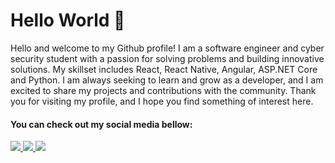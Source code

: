 # Hello World 🚀

Hello and welcome to my Github profile! I am a software engineer and cyber security student with a passion for solving problems and building innovative solutions. My skillset includes React, React Native, Angular, ASP.NET Core and Python. I am always seeking to learn and grow as a developer, and I am excited to share my projects and contributions with the community. Thank you for visiting my profile, and I hope you find something of interest here.


#### You can check out my social media bellow:

<p align="left">
  <a href="https://www.linkedin.com/in/tiago-godoy-0137811b9/" alt="Linkedin">
    <img src="https://img.shields.io/badge/-Linkedin-6610F2?style=for-the-badge&logo=Linkedin&logoColor=FFFFFF"/>
  </a>
   <a href="https://www.youtube.com/channel/UCz383XOzCyl6bIeHCtjFPSQ" alt="Youtube">
    <img src="https://img.shields.io/badge/-YouTube-DC3535?style=for-the-badge&logo=Youtube&logoColor=FFFFFF"/>
  </a>
  <a href="https://www.tiagogodoy.com" alt="tiagogodoy.com">
    <img src="https://img.shields.io/badge/-tiagogodoy.com-0F4C75?style=for-the-badge"/>
  </a>
</p>
